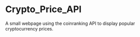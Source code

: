 # Crypto_Price_API
A small webpage using the coinranking API to display popular cryptocurrency prices.
